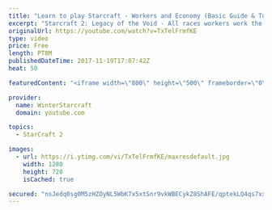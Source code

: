 ```yaml
---
title: "Learn to play Starcraft - Workers and Economy (Basic Guide & Tutorial)"
excerpt: "Starcraft 2: Legacy of the Void - All races workers work the same (mule notwithstanding!)  Wiki on mining: http://wiki.teamliquid.net/starcraft2/Mining_Minerals"
originalUrl: https://youtube.com/watch?v=TxTelFrmfKE
type: video
price: Free
length: PT8M
publishedDateTime: 2017-11-19T17:07:42Z
heat: 50

featuredContent: "<iframe width=\"800\" height=\"500\" frameborder=\"0\" src=\"https://www.youtube.com/embed/TxTelFrmfKE\" allow=\"accelerometer; autoplay; encrypted-media; gyroscope; picture-in-picture\" allowfullscreen></iframe>"

provider:
  name: WinterStarcraft
  domain: youtube.com

topics:
  - StarCraft 2

images:
  - url: https://i.ytimg.com/vi/TxTelFrmfKE/maxresdefault.jpg
    width: 1280
    height: 720
    isCached: true

secured: "nsJedq0sg0M5zHZOyNL5WbK7x5xtSnr9vkWBECykZ8ShAFE/qptekLQ4qs7xxKoRHq+Mc4FsC4LPw+teErGHJsbRCURRddN9Fk6XNAwNCrHLEbCkYEkLfEY2iFTDLmy0Hx9vOjAn2MbR8qm/Ah8n71912MutbPx/fWHxT708P5T6JYv1D7xohjPXAuWOe5SG2TJ/fHXnar/uq2IgWAZQT5hL7gIQ2cX8twi6ron0TEU2AlggVMvNjEhXk9hC0UX44EZLbr4vtcUbYVHFSOqKFQK0Jq7IkJUde63y6xHGDLrmthXI4f//ZPVD+2o2l1exahsy2sUtrB2uF3X3Lc9d6Bwb7VX62oc+bSiIo9WYlNzJDs4QH+PDfaMp1JZP4uhLJyHaFcAFM8Xn2NymCxfUv526U3aZVMt46s6i2/mo6So=;nSocuLfLRXoEfx1xevjxdg=="
---
```


